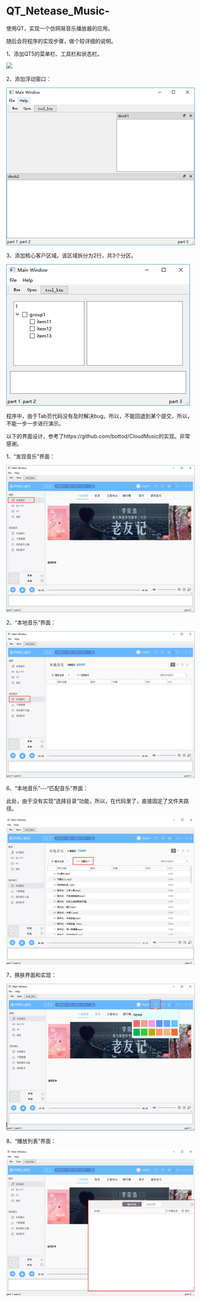 # QT_Netease_Music-
使用QT，实现一个仿网易音乐播放器的应用。

随后会将程序的实现步骤，做个较详细的说明。

1、添加QT5的菜单栏、工具栏和状态栏。

![](https://github.com/jia1000/QT_Netease_Music-/blob/master/softscreenshoot//1.png)

2、添加浮动窗口：

![](.\softscreenshoot\2.png)



3、添加核心客户区域。该区域拆分为2行，共3个分区。

![](.\softscreenshoot\3.png)

程序中，由于Tab页代码没有及时解决bug，所以，不能回退到某个提交，所以，不能一步一步进行演示。

以下的界面设计，参考了https://github.com/bottod/CloudMusic的实现。非常感谢。



1、“发现音乐”界面：

![](.\softscreenshoot\4.png)



2、“本地音乐”界面：

![](.\softscreenshoot\5.png)



6、“本地音乐”---“匹配音乐”界面：

此处，由于没有实现”选择目录“功能，所以，在代码里了，直接固定了文件夹路径。

![](.\softscreenshoot\6.png)



7、换肤界面和实现：

![](.\softscreenshoot\7.png)



8、“播放列表”界面：

![](.\softscreenshoot\8.png)